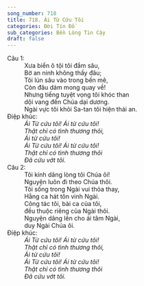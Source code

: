 ```yaml
---
song_number: 718
title: 718. Ái Từ Cứu Tôi
categories: Đời Tín Đồ
sub_categories: Bền Lòng Tin Cậy
draft: false
---
```

<dl><dt>Câu 1:</dt><dd data-verse="1"> Xưa biển ô tội tôi đắm sâu, <br/>Bờ an ninh không thấy đâu; <br/>Tôi lún sâu vào trong bến mê, <br/>Còn đâu dám mong quay về! <br/>Nhưng tiếng tuyệt vọng tôi khóc than <br/>dội vang đến Chúa dại dương. <br/>Ngài vực tôi khỏi Sa-tan tôi hiện thái an. </dd><dt>Điệp khúc:</dt><dd data-chorus="1"><em>Ái Từ cứu tôi! Ái từ cứu tôi! <br/>Thật chỉ có tình thương thôi, <br/>Ái từ cứu tôi! <br/>Ái Từ cứu tôi! Ái từ cứu tôi! <br/>Thật chỉ có tình thương thôi <br/>Ðã cứu vớt tôi. </em></dd><dt>Câu 2:</dt><dd data-verse="2">Tôi kính dâng lòng tôi Chúa ôi! <br/>Nguyện luôn đi theo Chúa thôi. <br/>Tôi sống trong Ngài vui thỏa thay, <br/>Hằng ca hát tôn vinh Ngài. <br/>Công tác tôi, bài ca của tôi, <br/>đều thuộc riêng của Ngài thôi. <br/>Nguyện dâng lên cho ái tâm Ngài, <br/>duy Ngài Chúa ôi. </dd><dt>Điệp khúc:</dt><dd data-chorus="1"><em>Ái Từ cứu tôi! Ái từ cứu tôi! <br/>Thật chỉ có tình thương thôi, <br/>Ái từ cứu tôi! <br/>Ái Từ cứu tôi! Ái từ cứu tôi! <br/>Thật chỉ có tình thương thôi <br/>Ðã cứu vớt tôi. </em></dd></dl>
